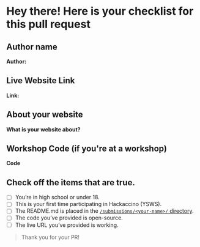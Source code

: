 # Hey there! Here is your checklist for this pull request

## Author name

**Author:**

<!-- A name or nickname that you want to appear as the author of the website -->

## Live Website Link

**Link:**

## About your website

**What is your website about?**

## Workshop Code (if you're at a workshop)

**Code**

## Check off the items that are true.


- [ ] You’re in high school or under 18.
- [ ] This is your first time participating in Hackaccino (YSWS).
- [ ] The README.md is placed in the [`/submissions/<your-name>/` directory](https://github.com/hackclub/hackaccino/tree/main/submissions).
- [ ] The code you’ve provided is open-source.
- [ ] The live URL you’ve provided is working.

> Thank you for your PR!
